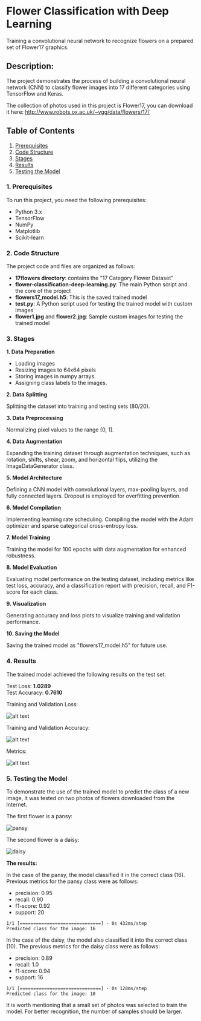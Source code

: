 # Flower Classification with Deep Learning
Training a convolutional neural network to recognize flowers on a prepared set of Flower17 graphics.

## Description:
The project demonstrates the process of building a convolutional neural network (CNN) to classify flower images into 17 different categories using TensorFlow and Keras.

The collection of photos used in this project is Flower17, you can download it here: http://www.robots.ox.ac.uk/~vgg/data/flowers/17/

## Table of Contents
1. [Prerequisites](#prerequisites)
2. [Code Structure](#code-structure)
3. [Stages](#stages)
4. [Results](#results)
5. [Testing the Model](#testing)

<a name="prerequisites"></a>
### 1. Prerequisites
To run this project, you need the following prerequisites:

* Python 3.x
* TensorFlow
* NumPy
* Matplotlib
* Scikit-learn

<a name="code-structure"></a>
### 2. Code Structure

The project code and files are organized as follows:

* __17flowers directory__: contains the "17 Category Flower Dataset"
* __flower-classification-deep-learning.py__: The main Python script and the core of the project
* __flowers17_model.h5__: This is the saved trained model
* __test.py__: A Python script used for testing the trained model with custom images
* __flower1.jpg__ and __flower2.jpg__: Sample custom images for testing the trained model

<a name="stages"></a>
### 3. Stages

__1. Data Preparation__
  * Loading images
  * Resizing images to 64x64 pixels
  * Storing images in numpy arrays.
  * Assigning class labels to the images.

__2. Data Splitting__

Splitting the dataset into training and testing sets (80/20).


__3. Data Preprocessing__

Normalizing pixel values to the range [0, 1].


__4. Data Augmentation__

Expanding the training dataset through augmentation techniques, such as rotation, shifts, shear, zoom, and horizontal flips, utilizing the ImageDataGenerator class.


__5. Model Architecture__

Defining a CNN model with convolutional layers, max-pooling layers, and fully connected layers. Dropout is employed for overfitting prevention.


__6. Model Compilation__

Implementing learning rate scheduling.
Compiling the model with the Adam optimizer and sparse categorical cross-entropy loss.


__7. Model Training__

Training the model for 100 epochs with data augmentation for enhanced robustness.


__8. Model Evaluation__

Evaluating model performance on the testing dataset, including metrics like test loss, accuracy, and a classification report with precision, recall, and F1-score for each class.


__9. Visualization__

Generating accuracy and loss plots to visualize training and validation performance.

__10. Saving the Model__

Saving the trained model as "flowers17_model.h5" for future use.

<a name="results"></a>
### 4. Results

The trained model achieved the following results on the test set:

Test Loss: __1.0289__ </br>
Test Accuracy: __0.7610__

Training and Validation Loss:

![alt text](https://github.com/abrylanska/flower-classification-deep-learning/blob/master/traning_validation_loss.JPG?raw=true)

Training and Validation Accuracy:

![alt text](https://github.com/abrylanska/flower-classification-deep-learning/blob/master/training_validation_acc.JPG?raw=true)

Metrics:

![alt text](https://github.com/abrylanska/flower-classification-deep-learning/blob/master/additional_results.JPG?raw=true)


<a name="testing"></a>
### 5. Testing the Model

To demonstrate the use of the trained model to predict the class of a new image, it was tested on two photos of flowers downloaded from the Internet.

The first flower is a pansy:

![pansy](https://github.com/abrylanska/flower-classification-deep-learning/blob/master/flower1.jpg?raw=true)

The second flower is a daisy:

![daisy](https://github.com/abrylanska/flower-classification-deep-learning/blob/master/flower2.jpg?raw=true)

__The results:__

In the case of the pansy, the model classified it in the correct class (16).
Previous metrics for the pansy class were as follows:
* precision: 0.95
* recall: 0.90
* f1-score: 0.92
* support: 20

```
1/1 [==============================] - 0s 432ms/step
Predicted class for the image: 16
```

In the case of the daisy, the model also classified it into the correct class (10).
The previous metrics for the daisy class were as follows:
* precision: 0.89
* recall: 1.0
* f1-score: 0.94
* support: 16

```
1/1 [==============================] - 0s 128ms/step
Predicted class for the image: 10
```

It is worth mentioning that a small set of photos was selected to train the model. For better recognition, the number of samples should be larger.
